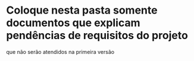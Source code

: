# Coloque nesta pasta somente documentos que explicam pendências de requisitos do projeto
 que não serão atendidos na primeira versão
